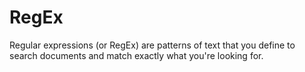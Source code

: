 # RegEx
Regular expressions (or RegEx) are patterns of text that you define to search documents and match exactly what you're looking for.
